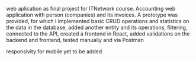 web aplication as final project for ITNetwork course.
Accounting web application with person (companies) and its invoices. 
A prototype was provided, for which I implemented basic CRUD operations and statistics on the data in the database, added another entity and its operations, filtering, connected to the API, created a frontend in React, added validations on the backend and frontend, tested manually and via Postman

responsivity for mobile yet to be added
